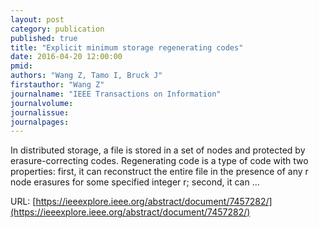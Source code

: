 ```yaml
---
layout: post
category: publication
published: true
title: "Explicit minimum storage regenerating codes"
date: 2016-04-20 12:00:00
pmid: 
authors: "Wang Z, Tamo I, Bruck J"
firstauthor: "Wang Z"
journalname: "IEEE Transactions on Information"
journalvolume: 
journalissue: 
journalpages: 
---
```


In distributed storage, a file is stored in a set of nodes and protected by erasure-correcting codes. Regenerating code is a type of code with two properties: first, it can reconstruct the entire file in the presence of any r node erasures for some specified integer r; second, it can …

URL: [https://ieeexplore.ieee.org/abstract/document/7457282/](https://ieeexplore.ieee.org/abstract/document/7457282/)
